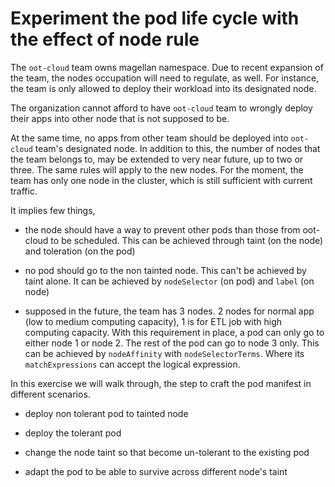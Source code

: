 # Experiment the pod life cycle with the effect of node rule

The `oot-cloud` team owns magellan namespace. Due to recent expansion of the team, the nodes occupation will need to regulate, as well. For instance, the team is only allowed to deploy their workload into its designated node.

The organization cannot afford to have `oot-cloud` team to wrongly deploy their apps into other node that is not supposed to be.

At the same time, no apps from other team should be deployed into `oot-cloud` team's designated node. In addition to this, the number of nodes that the team belongs to, may be extended to very near future, up to two or three. The same rules will apply to the new nodes. For the moment, the team has only one node in the cluster, which is still sufficient with current traffic.

It implies few things,

* the node should have a way to prevent other pods than those from oot-cloud to be scheduled. This can be achieved through taint (on the node) and toleration (on the pod)

* no pod should go to the non tainted node. This can't be achieved by taint alone. It can be achieved by `nodeSelector` (on pod) and `label` (on node)

* supposed in the future, the team has 3 nodes. 2 nodes for normal app (low to medium computing capacity), 1 is for ETL job with high computing capacity. With this requirement in place, a pod can only go to either node 1 or node 2. The rest of the pod can go to node 3 only. This can be achieved by `nodeAffinity` with `nodeSelectorTerms`. Where its `matchExpressions` can accept the logical expression.

In this exercise we will walk through, the step to craft the pod manifest in different scenarios.

* deploy non tolerant pod to tainted node

* deploy the tolerant pod

* change the node taint so that become un-tolerant to the existing pod

* adapt the pod to be able to survive across different node's taint
